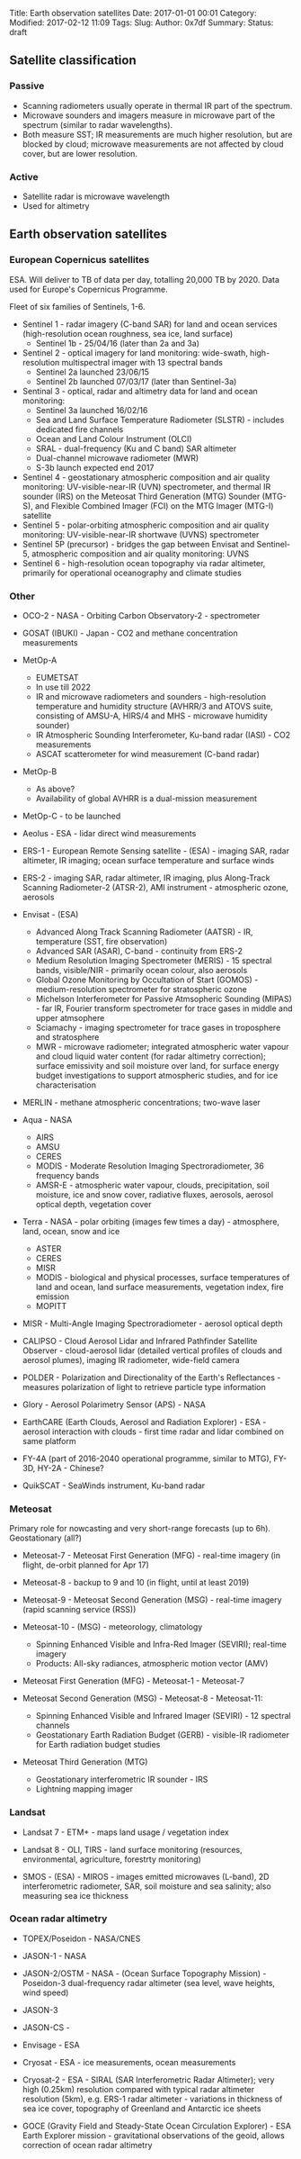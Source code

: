 Title: Earth observation satellites
Date: 2017-01-01 00:01
Category:  
Modified: 2017-02-12 11:09
Tags: 
Slug: 
Author: 0x7df
Summary: 
Status: draft

## Satellite classification

### Passive

* Scanning radiometers usually operate in thermal IR part of the spectrum.
* Microwave sounders and imagers measure in microwave part of the spectrum (similar to radar wavelengths).
* Both measure SST; IR measurements are much higher resolution, but are blocked by cloud; microwave measurements are not affected by cloud cover, but are lower resolution.

### Active

* Satellite radar is microwave wavelength
* Used for altimetry

## Earth observation satellites

### European Copernicus satellites

ESA. Will deliver to TB of data per day, totalling 20,000 TB by 2020. Data used
for Europe's Copernicus Programme.

Fleet of six families of Sentinels, 1-6.

* Sentinel 1 - radar imagery (C-band SAR) for land and ocean services (high-resolution ocean roughness, sea ice, land surface)
    * Sentinel 1b - 25/04/16 (later than 2a and 3a)
* Sentinel 2 - optical imagery for land monitoring: wide-swath, high-resolution multispectral imager with 13 spectral bands
    * Sentinel 2a launched 23/06/15
    * Sentinel 2b launched 07/03/17 (later than Sentinel-3a)
* Sentinal 3 - optical, radar and altimetry data for land and ocean monitoring:
    * Sentinel 3a launched 16/02/16
    * Sea and Land Surface Temperature Radiometer (SLSTR) - includes dedicated
        fire channels
    * Ocean and Land Colour Instrument (OLCI)
    * SRAL - dual-frequency (Ku and C band) SAR altimeter
    * Dual-channel microwave radiometer (MWR)
    * S-3b launch expected end 2017
* Sentinel 4 - geostationary atmospheric composition and air quality monitoring: UV-visible-near-IR (UVN) spectrometer, and thermal IR sounder
    (IRS) on the Meteosat Third Generation (MTG) Sounder (MTG-S), and Flexible
    Combined Imager (FCI) on the MTG Imager (MTG-I) satellite
* Sentinel 5 - polar-orbiting atmospheric composition and air quality monitoring: UV-visible-near-IR shortwave (UVNS) spectrometer
* Sentinel 5P (precursor) - bridges the gap between Envisat and Sentinel-5, atmospheric composition and air quality monitoring: UVNS
* Sentinel 6 - high-resolution ocean topography via radar altimeter, primarily
  for operational oceanography and climate studies

### Other

* OCO-2 - NASA - Orbiting Carbon Observatory-2 - spectrometer
* GOSAT (IBUKI) - Japan - CO2 and methane concentration measurements

* MetOp-A 
    * EUMETSAT
    * In use till 2022
    * IR and microwave radiometers and sounders - high-resolution temperature and humidity structure (AVHRR/3 and ATOVS suite, consisting of AMSU-A, HIRS/4 and MHS - microwave humidity sounder)
    * IR Atmospheric Sounding Interferometer, Ku-band radar (IASI) - CO2 measurements
    * ASCAT scatterometer for wind measurement (C-band radar)
* MetOp-B
    * As above?
    * Availability of global AVHRR is a dual-mission measurement
* MetOp-C - to be launched

* Aeolus - ESA - lidar direct wind measurements

* ERS-1 - European Remote Sensing satellite - (ESA) - imaging SAR, radar altimeter, IR imaging; ocean surface temperature and surface winds
* ERS-2 - imaging SAR, radar altimeter, IR imaging, plus Along-Track Scanning Radiometer-2 (ATSR-2), AMI instrument - atmospheric ozone, aerosols
* Envisat - (ESA)
    * Advanced Along Track Scanning Radiometer (AATSR) - IR, temperature (SST, fire observation)
    * Advanced SAR (ASAR), C-band - continuity from ERS-2
    * Medium Resolution Imaging Spectrometer (MERIS) - 15 spectral bands, visible/NIR - primarily ocean colour, also aerosols
    * Global Ozone Monitoring by Occultation of Start (GOMOS) - medium-resolution spectrometer for stratospheric ozone
    * Michelson Interferometer for Passive Atmsopheric Sounding (MIPAS) - far IR, Fourier transform spectrometer for trace gases in middle and upper atmsophere
    * Sciamachy - imaging spectrometer for trace gases in troposphere and stratosphere
    * MWR - microwave radiometer; integrated atmospheric water vapour and cloud liquid water content (for radar altimetry correction); surface emissivity and soil moisture over land, for surface energy budget investigations to support atmospheric studies, and for ice characterisation

* MERLIN - methane atmospheric concentrations; two-wave laser

* Aqua - NASA
    * AIRS
    * AMSU
    * CERES
    * MODIS - Moderate Resolution Imaging Spectroradiometer, 36 frequency bands
    * AMSR-E - atmospheric water vapour, clouds, precipitation, soil moisture,
      ice and snow cover, radiative fluxes, aerosols, aerosol optical depth,
      vegetation cover
* Terra - NASA - polar orbiting (images few times a day) - atmosphere, land, ocean, snow and ice
    * ASTER
    * CERES
    * MISR
    * MODIS - biological and physical processes, surface temperatures of land and ocean, land surface measurements, vegetation index, fire emission
    * MOPITT

* MISR - Multi-Angle Imaging Spectroradiometer - aerosol optical depth
* CALIPSO - Cloud Aerosol Lidar and Infrared Pathfinder Satellite Observer -
   cloud-aerosol lidar (detailed vertical profiles of clouds and aerosol plumes), imaging IR radiometer, wide-field camera
* POLDER - Polarization and Directionality of the Earth's Reflectances -
    measures polarization of light to retrieve particle type information

* Glory - Aerosol Polarimetry Sensor (APS) - NASA

* EarthCARE (Earth Clouds, Aerosol and Radiation Explorer) - ESA - aerosol
    interaction with clouds - first time radar and lidar combined on same platform

* FY-4A (part of 2016-2040 operational programme, similar to MTG), FY-3D, HY-2A - Chinese?

* QuikSCAT - SeaWinds instrument, Ku-band radar

### Meteosat

Primary role for nowcasting and very short-range forecasts (up to 6h). Geostationary (all?)

* Meteosat-7 - Meteosat First Generation (MFG) - real-time imagery (in flight, de-orbit
  planned for Apr 17)
* Meteosat-8 - backup to 9 and 10 (in flight, until at least 2019)
* Meteosat-9 - Meteosat Second Generation (MSG) - real-time imagery (rapid scanning service (RSS))
* Meteosat-10 - (MSG) - meteorology, climatology
    * Spinning Enhanced Visible and Infra-Red Imager (SEVIRI); real-time imagery
    * Products: All-sky radiances, atmospheric motion vector (AMV)

* Meteosat First Generation (MFG) - Meteosat-1 - Meteosat-7
* Meteosat Second Generation (MSG) - Meteosat-8 - Meteosat-11:
    * Spinning Enhanced Visible and Infrared Imager (SEVIRI) - 12 spectral
        channels
    * Geostationary Earth Radiation Budget (GERB) - visible-IR radiometer for
        Earth radiation budget studies
* Meteosat Third Generation (MTG)
    * Geostationary interferometric IR sounder - IRS
    * Lightning mapping imager

### Landsat

* Landsat 7 - ETM+ - maps land usage / vegetation index
* Landsat 8 - OLI, TIRS - land surface monitoring (resources, environmental, agriculture, forestrty monitoring)

* SMOS - (ESA) - MIROS - images emitted microwaves (L-band), 2D interferometric radiometer, SAR, soil moisture and sea salinity; also measuring sea ice thickness

### Ocean radar altimetry

* TOPEX/Poseidon - NASA/CNES
* JASON-1 - NASA 
* JASON-2/OSTM - NASA - (Ocean Surface Topography Mission) - Poseidon-3 dual-frequency radar altimeter (sea level, wave heights, wind speed)
* JASON-3
* JASON-CS -

* Envisage - ESA
* Cryosat - ESA - ice measurements, ocean measurements
* Cryosat-2 - ESA - SIRAL (SAR Interferometric Radar Altimeter); very high (0.25km) resolution compared with typical radar altimeter resolution (5km), e.g. ERS-1 radar altimeter - variations in thickness of sea ice cover, topography of Greenland and Antarctic ice sheets

* GOCE (Gravity Field and Steady-State Ocean Circulation Explorer) - ESA Earth Explorer mission - gravitational observations of the geoid, allows correction of ocean radar altimetry
